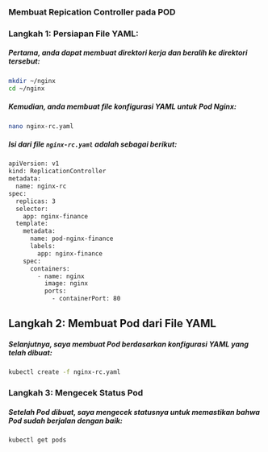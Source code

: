 ### Membuat Repication Controller pada POD

### Langkah 1: Persiapan File YAML:

##### Pertama, anda dapat membuat direktori kerja dan beralih ke direktori tersebut:

```sh
mkdir ~/nginx
cd ~/nginx
``` 

##### Kemudian, anda membuat file konfigurasi YAML untuk Pod Nginx:

```sh
nano nginx-rc.yaml
``` 

##### Isi dari file `nginx-rc.yaml` adalah sebagai berikut:

```sh
apiVersion: v1
kind: ReplicationController
metadata:
  name: nginx-rc
spec:
  replicas: 3
  selector:
    app: nginx-finance
  template:
    metadata:
      name: pod-nginx-finance
      labels:
        app: nginx-finance
    spec:
      containers:
        - name: nginx
          image: nginx
          ports:
            - containerPort: 80
```

## Langkah 2: Membuat Pod dari File YAML

##### Selanjutnya, saya membuat Pod berdasarkan konfigurasi YAML yang telah dibuat:

```sh
kubectl create -f nginx-rc.yaml
``` 

### Langkah 3: Mengecek Status Pod

##### Setelah Pod dibuat, saya mengecek statusnya untuk memastikan bahwa Pod sudah berjalan dengan baik:

```sh
kubectl get pods 
``` 
